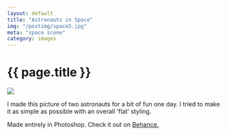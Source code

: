 ```yaml
---
layout: default
title: "Astronauts in Space"
img: "/postimg/spaceS.jpg"
meta: "space scene"
category: images
---
```


<div class="WideTextBox"><h1>{{ page.title }}</h1></div>
<div id="MainImg">
    <img src="{{ site.url }}/postimg/spaceL.jpg">
</div>

<div class="WideTextBox">
    <p>I made this picture of two astronauts for a bit of fun one day. I tried to make it as simple as possible with an overall 'flat' styling.</p><p>Made entirely in Photoshop. Check it out on <a href="https://www.behance.net/gallery/22898205/Space-Trouble">Behance.</a></p>
</div>